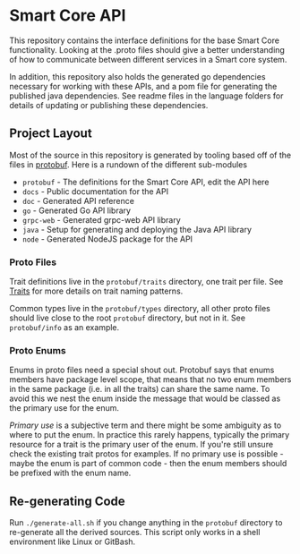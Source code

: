 # Smart Core API
This repository contains the interface definitions for the base Smart Core functionality. Looking at the .proto files
should give a better understanding of how to communicate between different services in a Smart core system.
 
In addition, this repository also holds the generated go dependencies necessary for working with these APIs, and a
pom file for generating the published java dependencies. See readme files in the language folders for details of
updating or publishing these dependencies.

## Project Layout

Most of the source in this repository is generated by tooling based off of the files in [protobuf](./protobuf). Here is a rundown of the different sub-modules

 * `protobuf` - The definitions for the Smart Core API, edit the API here
 * `docs` - Public documentation for the API
 * `doc` - Generated API reference
 * `go` - Generated Go API library
 * `grpc-web` - Generated grpc-web API library
 * `java` - Setup for generating and deploying the Java API library
 * `node` - Generated NodeJS package for the API
 
 
### Proto Files

Trait definitions live in the `protobuf/traits` directory, one trait per file. See [Traits](https://smart-core-os.github.io/guide/traits.html) for more details on trait naming patterns.

Common types live in the `protobuf/types` directory, all other proto files should live close to the root `protobuf` directory, but not in it. See `protobuf/info` as an example.

### Proto Enums

Enums in proto files need a special shout out. Protobuf says that enums members have package level scope, that means that no two enum members in the same package (i.e. in all the traits) can share the same name. To avoid this we nest the enum inside the message that would be classed as the primary use for the enum.

_Primary use_ is a subjective term and there might be some ambiguity as to where to put the enum. In practice this rarely happens, typically the primary resource for a trait is the primary user of the enum. If you're still unsure check the existing trait protos for examples. If no primary use is possible - maybe the enum is part of common code - then the enum members should be prefixed with the enum name.
 
## Re-generating Code

Run `./generate-all.sh` if you change anything in the `protobuf` directory to re-generate all the derived sources. This script only works in a shell environment like Linux or GitBash.
